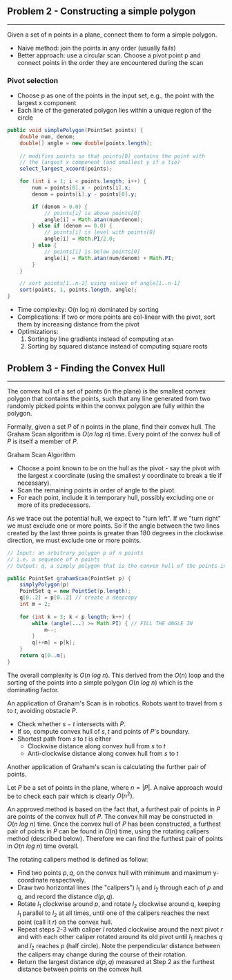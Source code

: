 ## Problem 2 - Constructing a simple polygon
---

Given a set of n points in a plane, connect them to form a simple polygon.

- Naive method: join the points in any order (usually fails)
- Better approach: use a circular scan. Choose a pivot point p and connect points in the order they are encountered during the scan

### Pivot selection

- Choose p as one of the points in the input set, e.g., the point with the largest x component
- Each line of the generated polygon lies within a unique region of the circle
```java
public void simplePolygon(PointSet points) {
    double num, denom;
    double[] angle = new double[points.length];
    
    // modifies points so that points[0] contains the point with 
    // the largest x component (and smallest y if a tie)
    select_largest_xcoord(points);

    for (int i = 1; i < points.length; i++) {
        num = points[0].x - points[i].x;
        denom = points[i].y - points[0].y;

        if (denom > 0.0) {
            // points[i] is above points[0]
            angle[i] = Math.atan(num/denom);
        } else if (denom == 0.0) {
            // points[i] is level with points[0]
            angle[i] = Math.PI/2.0;
        } else {
            // points[i] is below points[0]
            angle[i] = Math.atan(num/denom) + Math.PI;
        }
    }

    // sort points[1..n-1] using values of angle[1..n-1]
    sort(points, 1, points.length, angle);
}
```

- Time complexity: O(n log n) dominated by sorting
- Complications: If two or more points are col-linear with the pivot, sort them by increasing distance from the pivot
- Optimizations:
    1. Sorting by line gradients instead of computing `atan`
    2. Sorting by squared distance instead of computing square roots

## Problem 3  - Finding the Convex Hull
---
The convex hull of a set of points (in the plane) is the smallest convex polygon that contains the points, such that any line generated from two randomly picked points within the convex polygon are fully within the polygon.

Formally, given a set $P$ of $n$ points in the plane, find their convex hull. The Graham Scan algorithm is $O(n\ log\ n$) time. Every point of the convex hull of $P$ is itself a member of $P$.

Graham Scan Algorithm
- Choose a point known to be on the hull as the pivot - say the pivot with the largest $x$ coordinate (using the smallest $y$ coordinate to break a tie if necessary). 
- Scan the remaining points in order of angle to the pivot.
- For each point, include it in temporary hull, possibly excluding one or more of its predecessors.

As we trace out the potential hull, we expect to "turn left". If we "turn right" we must exclude one or more points. So if the angle between the two lines created by the last three points is greater than 180 degrees in the clockwise direction, we must exclude one or more points.
```java
// Input: an arbitrary polygon p of n points
// i.e. a sequence of n points
// Output: q, a simply polygon that is the convex hull of the points in p

public PointSet grahamScan(PointSet p) {
	simplyPolygon(p)
	PointSet q = new PointSet(p.length);
	q[0..2] = p[0..2] // create a deepcopy
	int m = 2;
	
	for (int k = 3; k < p.length; k++) {
		while (angle(...) >= Math.PI) { // FILL THE ANGLE IN
			m--;
		}
		q[++m] = p[k];
	}
	return q[0..m];
}
```

The overall complexity is $O(n\ log\ n)$. This derived from the $O(n)$ loop and the sorting of the points into a simple polygon $O(n\ log\ n)$ which is the dominating factor.

An application of Graham's Scan is in robotics. Robots want to travel from $s$ to $t$, avoiding obstacle $P$. 
- Check whether $s-t$ intersects with $P$. 
- If so, compute convex hull of $s, t$ and points of $P$'s boundary.
- Shortest path from $s$ to $t$ is either 
	- Clockwise distance along convex hull from $s$ to $t$ 
	- Anti-clockwise distance along convex hull from $s$ to $t$ 

Another application of Graham's scan is calculating the further pair of points.

Let $P$ be a set of points in the plane, where $n=|P|$.
A naive approach would be to check each pair which is clearly $O(n^2)$.

An approved method is based on the fact that, a furthest pair of points in $P$ are points of the convex hull of $P$. The convex hill may be constructed in $O(n\ log\ n)$ time. Once the convex hull of $P$ has been constructed, a furthest pair of points in $P$ can be found in $O(n)$ time, using the rotating calipers method (described below). Therefore we can find the furthest pair of points in $O(n\ log\ n)$ time overall.

The rotating calipers method is defined as follow:
- Find two points $p,q$, on the convex hull with minimum and maximum y-coordinate respectively.
- Draw two horizontal lines (the "calipers") $l_1$ and $l_2$ through each of $p$ and $q$, and record the distance $d(p,q)$.
- Rotate $l_1$ clockwise around $p$, and rotate $l_2$ clockwise around q, keeping $l_1$ parallel to $l_2$ at all times, until one of the calipers reaches the next point (call it $r$) on the convex hull.
- Repeat steps 2-3 with caliper $l$ rotated clockwise around the next pivot $r$ and with each other caliper rotated around its old pivot until $l_1$ reaches $q$ and $l_2$ reaches p (half circle). Note the perpendicular distance between the calipers may change during the course of their rotation.
- Return the largest distance $d(p,q)$ measured at Step 2 as the furthest distance between points on the convex hull.